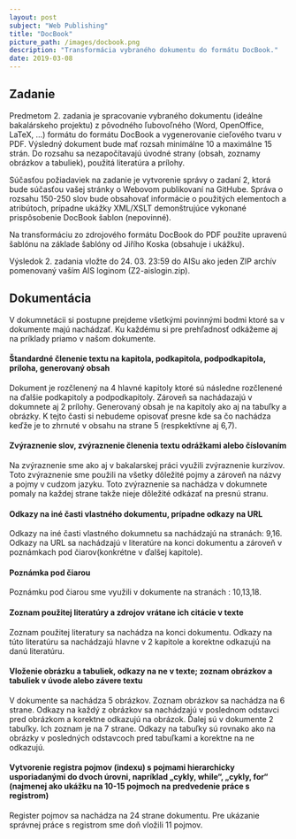 ```yaml
---
layout: post
subject: "Web Publishing"
title: "DocBook"
picture_path: /images/docbook.png
description: "Transformácia vybraného dokumentu do formátu DocBook."
date: 2019-03-08
---
```


## Zadanie 

Predmetom 2. zadania je spracovanie vybraného dokumentu (ideálne bakalárskeho projektu) z pôvodného ľubovoľného (Word, OpenOffice, LaTeX, …) formátu do formátu DocBook a vygenerovanie cieľového tvaru v PDF. Výsledný dokument bude mať rozsah minimálne 10 a maximálne 15 strán. Do rozsahu sa nezapočítavajú úvodné strany (obsah, zoznamy obrázkov a tabuliek), použitá literatúra a prílohy.

Súčasťou požiadaviek na zadanie je vytvorenie správy o zadaní 2, ktorá bude súčasťou vašej stránky o Webovom publikovaní na GitHube. Správa o rozsahu 150-250 slov bude obsahovať informácie o použitých elementoch a atribútoch, prípadne ukážky XML/XSLT demonštrujúce vykonané prispôsobenie DocBook šablon (nepovinné).

Na transformáciu zo zdrojového formátu DocBook do PDF použite upravenú šablónu na základe šablóny od Jiřího Koska (obsahuje i ukážku).

Výsledok 2. zadania vložte do 24. 03. 23:59 do AISu ako jeden ZIP archív pomenovaný vaším AIS loginom (Z2-aislogin.zip).

## Dokumentácia

V dokumnetácii si postupne prejdeme všetkými povinnými bodmi ktoré sa v dokumente majú nachádzať. Ku každému si pre prehľadnosť odkážeme aj na príklady priamo v našom dokumente.

#### Štandardné členenie textu na kapitola, podkapitola, podpodkapitola, príloha, generovaný obsah

Dokument je rozčlenený na 4 hlavné kapitoly ktoré sú následne rozčlenené na ďalšie podkapitoly a podpodkapitoly. Zároveň sa nachádazajú v dokumnete aj 2 prílohy. Generovaný obsah je na kapitoly ako aj na tabuľky a obrázky. K tejto časti si nebudeme opisovať presne kde sa čo nachádza keďže je to zhrnuté v obsahu na strane 5 (respkektívne aj 6,7).

#### Zvýraznenie slov, zvýraznenie členenia textu odrážkami alebo číslovaním

Na zvýraznenie sme ako aj v bakalarskej práci využili zvýraznenie kurzívov. Toto zvýraznenie sme použili na všetky dôležité pojmy a zároveň na názvy a pojmy v cudzom jazyku. Toto zvýraznenie sa nachádza v dokumnete pomaly na každej strane takže nieje dôležité odkázať na presnú stranu.

#### Odkazy na iné časti vlastného dokumentu, prípadne odkazy na URL

Odkazy na iné časti vlastného dokumnetu sa nachádzajú na stranách: 9,16.
Odkazy na URL sa nachádzajú v literatúre na konci dokumentu a zároveň v poznámkach pod čiarov(konkrétne v ďalšej kapitole).

#### Poznámka pod čiarou

Poznámku pod čiarou sme využili v dokumente na stranách : 10,13,18.

#### Zoznam použitej literatúry a zdrojov vrátane ich citácie v texte

Zoznam použitej literatury sa nachádza na konci dokumentu. Odkazy na túto literatúru sa nachádzajú hlavne v 2 kapitole a korektne odkazujú na danú literatúru.

#### Vloženie obrázku a tabuliek, odkazy na ne v texte; zoznam obrázkov a tabuliek v úvode alebo závere textu

V dokumente sa nachádza 5 obrázkov. Zoznam obrázkov sa nachádza na 6 strane. Odkazy na každý z obrázkov sa nachádzajú v poslednom odstavci pred obrázkom a korektne odkazujú na obrázok.
Ďalej sú v dokumente 2 tabuľky. Ich zoznam je na 7 strane. Odkazy na tabuľky sú rovnako ako na obrázky v posledných odstavcoch pred tabuľkami a korektne na ne odkazujú.

#### Vytvorenie registra pojmov (indexu) s pojmami hierarchicky usporiadanými do dvoch úrovni, napríklad „cykly, while“, „cykly, for“ (najmenej ako ukážku na 10-15 pojmoch na predvedenie práce s registrom)

Register pojmov sa nachádza na 24 strane dokumentu. Pre ukázanie správnej práce s registrom sme doň vložili 11 pojmov.

